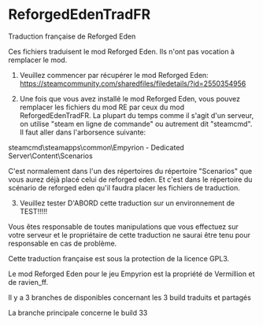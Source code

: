 # ReforgedEdenTradFR
Traduction française de Reforged Eden

Ces fichiers traduisent le mod Reforged Eden. Ils n'ont pas vocation à remplacer le mod.

1) Veuillez commencer par récupérer le mod Reforged Eden:
https://steamcommunity.com/sharedfiles/filedetails/?id=2550354956

2) Une fois que vous avez installé le mod Reforged Eden, vous pouvez remplacer les fichiers du mod RE par ceux du mod ReforgedEdenTradFR. La plupart du temps comme il s'agit d'un serveur, on utilise "steam en ligne de commande" ou autrement dit "steamcmd". Il faut aller dans l'arborsence suivante:

steamcmd\steamapps\common\Empyrion - Dedicated Server\Content\Scenarios

C'est normalement dans l'un des répertoires du répertoire "Scenarios" que vous aurez déjà placé celui de reforged eden. Et c'est dans le répertoire du scénario de reforged eden qu'il faudra placer les fichiers de traduction.

3) Veuillez tester D'ABORD cette traduction sur un environnement de TEST!!!!!

Vous êtes responsable de toutes manipulations que vous effectuez sur votre serveur et le propriétaire de cette traduction ne saurai être tenu pour responsable en cas de problème.

Cette traduction française est sous la protection de la licence GPL3.

Le mod Reforged Eden pour le jeu Empyrion est la propriété de Vermillion et de ravien_ff.

Il y a 3 branches de disponibles concernant les 3 build traduits et partagés

La branche principale concerne le build 33

